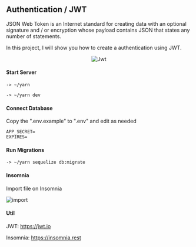 ## Authentication / JWT

JSON Web Token is an Internet standard for creating data with an optional signature and / or encryption whose payload contains JSON that states any number of statements.

In this project, I will show you how to create a authentication using JWT.

<p align="center">
  <img src="https://github.com/teles1g/authentication/blob/master/jwt.png?raw=true" alt="Jwt"/>
</p>

#### Start Server

```
-> ~/yarn

-> ~/yarn dev
```

#### Connect Database

Copy the ".env.example" to ".env" and edit as needed

```
APP_SECRET=
EXPIRES=
```

#### Run Migrations

```
-> ~/yarn sequelize db:migrate
```

#### Insomnia

Import file on Insomnia

![import](https://github.com/teles1g/authentication/blob/master/import.png)

#### Util

JWT: https://jwt.io

Insomnia: https://insomnia.rest
